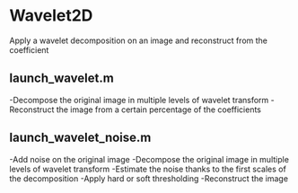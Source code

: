 # Wavelet2D
Apply a wavelet decomposition on an image and reconstruct from the coefficient

## launch_wavelet.m
-Decompose the original image in multiple levels of wavelet transform
-Reconstruct the image from a certain percentage of the coefficients

## launch_wavelet_noise.m
-Add noise on the original image
-Decompose the original image in multiple levels of wavelet transform
-Estimate the noise thanks to the first scales of the decomposition
-Apply hard or soft thresholding 
-Reconstruct the image
